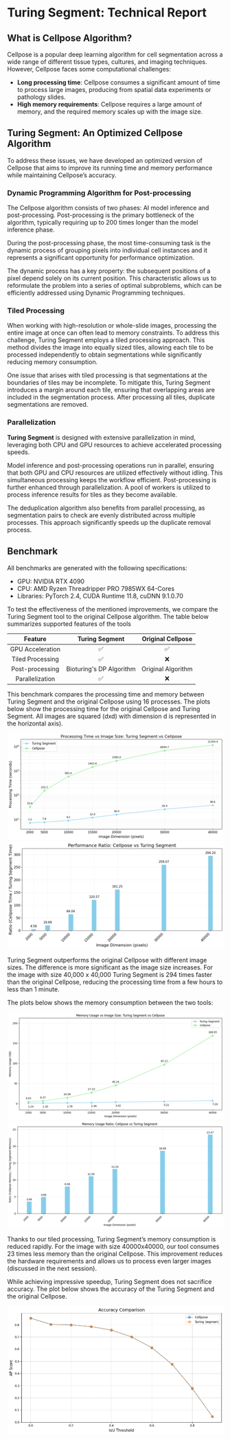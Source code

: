 # Turing Segment: Technical Report

## What is Cellpose Algorithm?
Cellpose is a popular deep learning algorithm for cell segmentation across a wide range of different tissue types, cultures, and imaging techniques. However, Cellpose faces some computational challenges:
- **Long processing time**: Cellpose consumes a significant amount of time to process large images, producing from spatial data experiments or pathology slides.
- **High memory requirements**: Cellpose requires a large amount of memory, and the required memory scales up with the image size.

## **Turing Segment**: An Optimized Cellpose Algorithm

To address these issues, we have developed an optimized version of Cellpose that aims to improve its running time and memory performance while maintaining Cellpose’s accuracy. 

### Dynamic Programming Algorithm for Post-processing

The Cellpose algorithm consists of two phases: AI model inference and post-processing. Post-processing is the primary bottleneck of the algorithm, typically requiring up to  200 times longer than the model inference phase.

During the post-processing phase, the most time-consuming task is the dynamic process of grouping pixels into individual cell instances and it represents a significant opportunity for performance optimization.

The dynamic process has a key property: the subsequent positions of a pixel depend solely on its current position. This characteristic allows us to reformulate the problem into a series of optimal subproblems, which can be efficiently addressed using Dynamic Programming techniques.

### Tiled Processing

When working with high-resolution or whole-slide images, processing the entire image at once can often lead to memory constraints. To address this challenge, Turing Segment employs a tiled processing approach. This method divides the image into equally sized tiles, allowing each tile to be processed independently to obtain segmentations while significantly reducing memory consumption.

One issue that arises with tiled processing is that segmentations at the boundaries of tiles may be incomplete. To mitigate this, Turing Segment introduces a margin around each tile, ensuring that overlapping areas are included in the segmentation process. After processing all tiles, duplicate segmentations are removed.

### Parallelization

**Turing Segment** is designed with extensive parallelization in mind, leveraging both CPU and GPU resources to achieve accelerated processing speeds.

Model inference and post-processing operations run in parallel, ensuring that both GPU and CPU resources are utilized effectively without idling. This simultaneous processing keeps the workflow efficient. Post-processing is further enhanced through parallelization. A pool of workers is utilized to process inference results for tiles as they become available.

The deduplication algorithm also benefits from parallel processing, as segmentation pairs to check are evenly distributed across multiple processes. This approach significantly speeds up the duplicate removal process.

## Benchmark

All benchmarks are generated with the following specifications:
- GPU: NVIDIA RTX 4090
- CPU: AMD Ryzen Threadripper PRO 7985WX 64-Cores
- Libraries: PyTorch 2.4, CUDA Runtime 11.8, cuDNN 9.1.0.70

To test the effectiveness of the mentioned improvements, we compare the Turing Segment tool to the original Cellpose algorithm. The table below summarizes supported features of the tools

| Feature           |     Turing Segment     | Original Cellpose |
|:------------------:|:----------------------:|:-----------------:|
| GPU Acceleration  |           ✅            |         ✅         |
| Tiled Processing  |           ✅            |         ❌         |
| Post-processing   | Bioturing's DP Algorithm| Original Algorithm|
| Parallelization   |           ✅            |         ❌         |


This benchmark compares the processing time and memory between Turing Segment and the original Cellpose using 16 processes. The plots below show the processing time for the original Cellpose and Turing Segment. All images are squared (dxd) with dimension d is represented in the horizontal axis). 

![Processing Time](static/performance.png)
![Processing Time Ratio](static/performance_ratio.png)

Turing Segment outperforms the original Cellpose with different image sizes. The difference is more significant as the image size increases. For the image with size 40,000 x 40,000 Turing Segment is 294 times faster than the original Cellpose, reducing the processing time from a few hours to less than 1 minute.

The plots below shows the memory consumption between the two tools:

![Memory Consumption](static/memory_usage.png)
![Memory Consumption Ratio](static/memory_ratio.png)

Thanks to our tiled processing, Turing Segment’s memory consumption is reduced rapidly. For the image with size 40000x40000, our tool consumes 23 times less memory than the original Cellpose. This improvement reduces the hardware requirements and allows us to process even larger images (discussed in the next session).

While achieving impressive speedup, Turing Segment does not sacrifice accuracy. The plot below shows the accuracy of the Turing Segment  and the original Cellpose.

![Accuracy](static/accuracy.png)